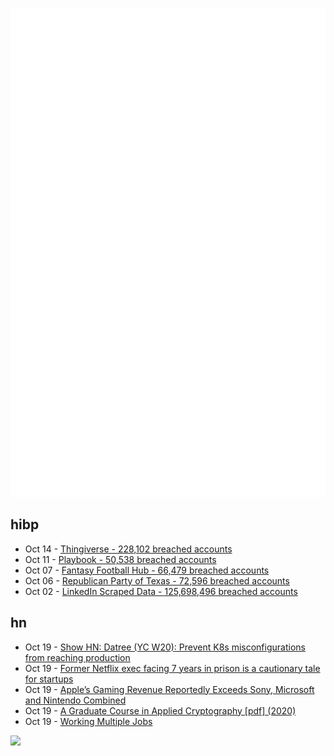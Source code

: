 ![Metrics](https://raw.githubusercontent.com/phixion/phixion/master/metrics.svg)

## hibp

<!--
for https://github.com/phixion/phixion/blob/main/.github/workflows/feeds.yml
-->
<!--START_SECTION:haveibeenpwnd-->
- Oct 14 - [Thingiverse - 228,102 breached accounts](https://haveibeenpwned.com/PwnedWebsites#Thingiverse)
- Oct 11 - [Playbook - 50,538 breached accounts](https://haveibeenpwned.com/PwnedWebsites#Playbook)
- Oct 07 - [Fantasy Football Hub - 66,479 breached accounts](https://haveibeenpwned.com/PwnedWebsites#FantasyFootballHub)
- Oct 06 - [Republican Party of Texas - 72,596 breached accounts](https://haveibeenpwned.com/PwnedWebsites#RepublicanPartyOfTexas)
- Oct 02 - [LinkedIn Scraped Data - 125,698,496 breached accounts](https://haveibeenpwned.com/PwnedWebsites#LinkedInScrape)
<!--END_SECTION:haveibeenpwnd-->

## hn

<!--
for https://github.com/phixion/phixion/blob/main/.github/workflows/feeds.yml
-->
<!--START_SECTION:hn-->
- Oct 19 - [Show HN: Datree (YC W20): Prevent K8s misconfigurations from reaching production](https://news.ycombinator.com/item?id=28918850)
- Oct 19 - [Former Netflix exec facing 7 years in prison is a cautionary tale for startups](https://www.businessofbusiness.com/articles/why-a-former-netflix-exec-facing-7-years-in-prison-for-bribery-is-a-cautionary-tale-for-startups/)
- Oct 19 - [Apple’s Gaming Revenue Reportedly Exceeds Sony, Microsoft and Nintendo Combined](https://hypebeast.com/2021/10/apple-gaming-revenue-report-wall-street-journal)
- Oct 19 - [A Graduate Course in Applied Cryptography [pdf] (2020)](https://toc.cryptobook.us/book.pdf)
- Oct 19 - [Working Multiple Jobs](https://avc.com/2021/10/working-multiple-jobs/)
<!--END_SECTION:hn-->

<!--
for https://yhype.me
-->
![](https://hit.yhype.me/github/profile?user_id=13013670)
